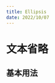 ```yaml
---
title: Ellipsis
date: 2022/10/07
---
```


# 文本省略

## 基本用法

<c-ellipsis :length="10" text="呵呵呵呵呵呵呵呵呵呵哈哈哈哈哈哈哈哈还好"></c-ellipsis>
